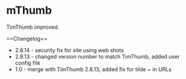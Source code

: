 mThumb
======

TimThumb improved.

==Changelog==

* 2.8.14 - security fix for site using web shots
* 2.8.13 - changed version number to match TimThumb, added user config file
* 1.0 - merge with TimThumb 2.8.13, added fix for tilde ~ in URLs
